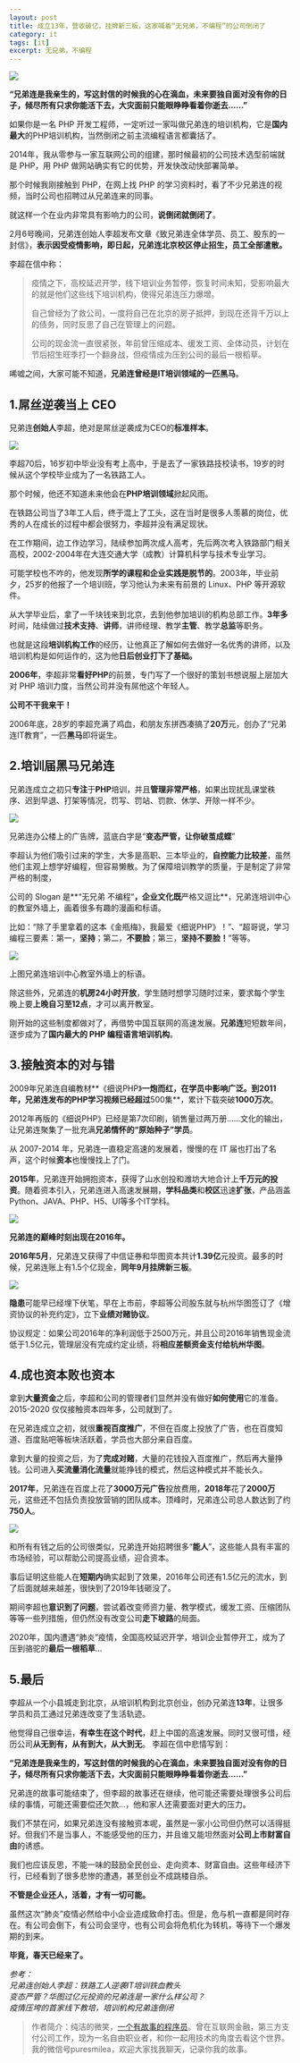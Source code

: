 ```yaml
---
layout: post
title: 成立13年，营收破亿，挂牌新三板，这家喊着“无兄弟，不编程”的公司倒闭了
category: it
tags: [it]
excerpt: 无兄弟，不编程
---
```


![](http://favorites.ren/assets/images/2020/it/xiongdilian01.jpeg)

**“兄弟连是我亲生的，写这封信的时候我的心在滴血，未来要独自面对没有你的日子，倾尽所有只求你能活下去，大灾面前只能眼睁睁看着你逝去……”**

如果你是一名 PHP 开发工程师，一定听过一家叫做兄弟连的培训机构，它是**国内最大**的PHP培训机构，当然倒闭之前主流编程语言都囊括了。

2014年，我从零参与一家互联网公司的组建，那时候最初的公司技术选型前端就是 PHP，用 PHP 做网站确实有它的优势，开发快改动快部署简单。

那个时候我刚接触到 PHP，在网上找 PHP 的学习资料时，看了不少兄弟连的视频，当时公司也招聘过从兄弟连来的同事。

就这样一个在业内非常具有影响力的公司，**说倒闭就倒闭了**。

2月6号晚间，兄弟连创始人李超发布文章《致兄弟连全体学员、员工、股东的一封信》，**表示因受疫情影响，即日起，兄弟连北京校区停止招生，员工全部遣散。**

李超在信中称：

>疫情之下，高校延迟开学，线下培训业务暂停，恢复时间未知，受影响最大的就是他们这些线下培训机构，使得兄弟连压力爆增。
>
>自己曾经为了救公司，一度将自己在北京的房子抵押，到现在还背千万以上的债务，同时反思了自己在管理上的问题。
>
>公司的现金流一直很紧张，年前曾压缩成本、缓发工资、全体动员，计划在节后招生旺季打一个翻身战，但疫情成为压到公司的最后一根稻草。

唏嘘之间，大家可能不知道，**兄弟连曾经是IT培训领域的一匹黑马**。


## 1.屌丝逆袭当上 CEO

兄弟连**创始人**李超，绝对是屌丝逆袭成为CEO的**标准样本**。

![](http://favorites.ren/assets/images/2020/it/xiongdilian01.jpeg)

李超70后，16岁初中毕业没有考上高中，于是去了一家铁路技校读书，19岁的时候从这个学校毕业成为了一名铁路工人。

那个时候，他还不知道未来他会在**PHP培训领域**掀起风雨。

在铁路公司当了3年工人后，终于混上了工头，这在当时是很多人羡慕的岗位，优秀的人在成长的过程中都会很努力，李超并没有满足现状。

在工作期间，边工作边学习，陆续参加两次成人高考，先后两次考入铁路部门相关高校，2002-2004年在大连交通大学（成教）计算机科学与技术专业学习。

可能学校也不咋的，他发现**所学的课程和企业实践是脱节的**。2003年，毕业前夕，25岁的他报了一个培训班，学习他认为未来有前景的 Linux、PHP 等开源软件。

从大学毕业后，拿了一千块钱来到北京，去到他参加培训的机构总部工作。**3年多**时间，陆续做过**技术支持**、**讲师**，讲师经理、教学**主管**、教学**总监**等职务。

也就是这段**培训机构工作**的经历，让他真正了解如何去做好一名优秀的讲师，以及培训机构是如何运作的，这为他**日后创业打下了基础。**

**2006年**，李超非常**看好PHP**的前景，专门写了一个很好的策划书想说服上层加大对 PHP 培训力度，当然公司并没有屌他这个年轻人。

**公司不干我来干！**

2006年底，28岁的李超充满了鸡血，和朋友东拼西凑搞了**20万**元，创办了“兄弟连IT教育”，一匹**黑马**即将诞生。

## 2.培训届黑马兄弟连

兄弟连成立之初只**专注**于**PHP**培训，并且**管理非常严格**，如果出现扰乱课堂秩序、迟到早退、打架等情况，罚写、罚站、罚款、休学、开除一样不少。

![](http://favorites.ren/assets/images/2020/it/xiongdilian01.jpeg)

兄弟连办公楼上的广告牌，蓝底白字是“**变态严管，让你破茧成蝶**”

李超认为他们吸引过来的学生，大多是高职、三本毕业的，**自控能力比较差**，虽然他们主观上想学好编程，但容易懒散。为了保障培训教学的质量，于是制定了非常严格的制度，

公司的 Slogan 是**“无兄弟 不编程“**，企业文化既**严格又逗比**，兄弟连培训中心的教室外墙上，画着很多有趣的漫画和标语。

比如：“除了手里拿着的这本《金瓶梅》，我最爱《细说PHP》！”、“超哥说，学习编程三要素：第一，**坚持**；第二，**不要脸**；第三，**坚持不要脸！**”等等。

![](http://favorites.ren/assets/images/2020/it/xiongdilian01.jpeg)

上图兄弟连培训中心教室外墙上的标语。

除这些外，兄弟连的**机房24小时开放**，学生随时想学习随时过来，要求每个学生晚上要**上晚自习至12点**，才可以离开教室。

刚开始的这些制度都做对了，再借势中国互联网的高速发展。**兄弟连**短短数年间，逐步成为了**国内最大的 PHP 编程语言培训机构**。


## 3.接触资本的对与错

2009年兄弟连自编教材**《细说PHP》**一炮而红，在学员中影响广泛。到2011年，兄弟连发布的PHP学习视频已经超过**500集**，累计下载突破**1000万次**。

2012年再版的《细说PHP》已经是第7次印刷，销售量过两万册……文化的输出，让兄弟连聚集了一批充满**兄弟情怀的“原始种子”学员**。

从 2007-2014 年，兄弟连一直稳定高速的发展着，慢慢的在 IT 届也打出了名声，这个时候**资本**也慢慢找上了门。

**2015年**，兄弟连开始拥抱资本，获得了山水创投和潍坊大地合计上**千万元的投资**。随着资本引入，兄弟连进入高速发展期，**学科品类**和**校区**迅速**扩张**，产品涵盖Python、JAVA、PHP、H5、UI等多个IT学科。

![](http://favorites.ren/assets/images/2020/it/xiongdilian01.jpeg)

**兄弟连的巅峰时刻出现在2016年。**

**2016年5月**，兄弟连又获得了中信证券和华图资本共计**1.39亿**元投资。最多的时候，兄弟连账上有1.5个亿现金，**同年9月挂牌新三板**。

![](http://favorites.ren/assets/images/2020/it/xiongdilian01.jpeg)

**隐患**可能早已经埋下伏笔，早在上市前，李超等公司股东就与杭州华图签订了《增资协议的补充约定》，立下**业绩对赌协议**。

协议规定：如果公司2016年的净利润低于2500万元，并且公司2016年销售现金流低于1.5亿元，管理层没有完成约定业绩，将**相应差额资金支付给杭州华图**。

## 4.成也资本败也资本

拿到**大量资金**之后，李超和公司的管理者们显然并没有做好**如何使用**它的准备。2015-2020 仅仅接触资本四年多，公司就到了。

在兄弟连成立之初，就很**重视百度推广**，不但在百度上投放了广告，也在百度知道、百度贴吧等板块活跃着，学员也大部分来自百度。

拿到大量的投资之后，为了**完成对赌**，大量的花钱投入百度推广，然后再大量挣钱。公司进入**买流量消化流量**就能挣钱的模式，然后这种模式并不能长久。

**2017年**，兄弟连在百度上花了**3000万元广告**投放费用，**2018年**花了**2000万**元，这些还不包括负责投放营销的团队成本。顶峰时，兄弟连公司总人数达到了约**750人**。

![](http://favorites.ren/assets/images/2020/it/xiongdilian01.jpeg)

和所有有钱之后的公司很类似，兄弟连开始招聘很多“**能人**”，这些能人具有丰富的市场经验，可以帮助公司提高业绩，迎合资本。

事后证明这些能人在**短期内**确实起到了效果，2016年公司还有1.5亿元的流水，到了后面就越来越差，很快到了2019年钱砸没了。

期间李超也**意识到了问题**，尝试着改变师资力量、教学模式，缓发工资、压缩团队等等一些列措施，但仍然没有改变公司**走下坡路**的局面。

2020年，国内遭遇“肺炎”疫情，全国高校延迟开学，培训企业暂停开工，成为了压到骆驼的**最后一根稻草**...

## 5.最后

李超从一个小县城走到北京，从培训机构到北京创业，创办兄弟连**13年**，让很多学员和员工通过兄弟连改变了生活轨迹。

他觉得自己很幸运，**有幸生在这个时代**，赶上中国的高速发展。同时又很可惜，经历公司**从无到有，从有到大，从大到无**。
李超在信中悲情写到：

**“兄弟连是我亲生的，写这封信的时候我的心在滴血，未来要独自面对没有你的日子，倾尽所有只求你能活下去，大灾面前只能眼睁睁看着你逝去……”**

兄弟连的故事可能结束了，但李超的故事还在继续，他可能还需要处理很多公司后续的事情，可能还需要偿还欠款...，他和家人还需要面对更大的压力。

我们不禁在问，如果兄弟连没有接触资本呢，虽然是一家小公司但仍然可以活得挺好。但我们不是当事人，不能感受他的压力，并且谁又能坦然面对**公司上市财富自由**的诱惑。

我们也应该反思，不能一味的鼓励全民创业、走向资本、财富自由。这些年经济下行，已经看到了很多悲惨的遭遇，甚至创业不成跳楼自杀。

**不管是企业还人，活着，才有一切可能。**

虽然这次“肺炎”疫情必然给中小企业造成致命打击。但是，危与机一直都是同时存在。有公司会倒下，有公司会坚守，也有公司会将危机化为转机，等待下一个爆发期的到来。

**毕竟，春天已经来了。**


*参考：  
兄弟连创始人李超：铁路工人逆袭IT培训铁血教头  
变态严管？华图过亿元投资的兄弟连是一家什么样公司？  
疫情压垮的首家线下教培，培训机构兄弟连倒闭*


>作者简介：纯洁的微笑，[一个有故事的程序员](http://www.intelyes.xyz/it/2019/12/18/xinzi-10year.html)。曾在互联网金融，第三方支付公司工作，现为一名自由职业者，和你一起用技术的角度去看这个世界。我的微信号puresmilea，欢迎大家找我聊天，记录你我的故事。

